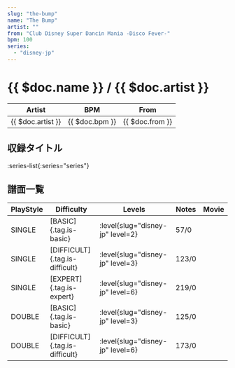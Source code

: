 ```yaml
---
slug: "the-bump"
name: "The Bump"
artist: ""
from: "Club Disney Super Dancin Mania -Disco Fever-"
bpm: 100
series:
  - "disney-jp"
---
```


# {{ $doc.name }} / {{ $doc.artist }}

|Artist|BPM|From|
|------|---|----|
|{{ $doc.artist }}|{{ $doc.bpm }}|{{ $doc.from }}|

## 収録タイトル

:series-list{:series="series"}

## 譜面一覧

|PlayStyle|Difficulty|Levels|Notes|Movie|
|---------|----------|------|-----|-----|
|SINGLE|[BASIC]{.tag.is-basic}|:level{slug="disney-jp" level=2}|57/0||
|SINGLE|[DIFFICULT]{.tag.is-difficult}|:level{slug="disney-jp" level=3}|123/0||
|SINGLE|[EXPERT]{.tag.is-expert}|:level{slug="disney-jp" level=6}|219/0||
|DOUBLE|[BASIC]{.tag.is-basic}|:level{slug="disney-jp" level=3}|125/0||
|DOUBLE|[DIFFICULT]{.tag.is-difficult}|:level{slug="disney-jp" level=6}|173/0||

